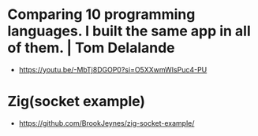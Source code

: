 # Comparing 10 programming languages. I built the same app in all of them. | Tom Delalande 
- https://youtu.be/-MbTj8DGOP0?si=O5XXwmWIsPuc4-PU

# Zig(socket example)
- https://github.com/BrookJeynes/zig-socket-example/
